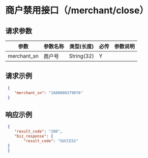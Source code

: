 # 商户禁用接口（/merchant/close）

## 请求参数

参数 | 参数名称 | 类型(长度) | 必传| 参数说明
--------- | ------ | ----- | -------|-------------------
merchant_sn | 商户号 |String(32)|Y|


## 请求示例

   
   ```json
    {
       "merchant_sn": "1680000379076"
    } 
   ```
   
## 响应示例

   
   ```json
    {
       "result_code": "200",
       "biz_response": {
           "result_code": "SUCCESS"
    }
    }
   ```
